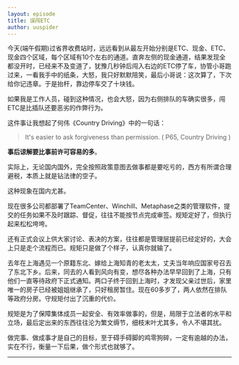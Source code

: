 ```yaml
---
layout: episode
title: 误闯ETC
author: uuspider
---
```

今天(端午假期)过省界收费站时，远远看到从最左开始分别是ETC、现金、ETC、现金四个区域，每个区域有10个左右的通道。直奔左侧的现金通道，结果发现全都没开时，已经来不及变道了，犹豫几秒钟后闯入右边的ETC停了车，协管小哥跑过来，一看我手中的纸条，大怒，我只好默默陪笑，最后小哥说：这次算了，下次给你记违章。于是抬杆，靠边停车交了十块钱。

如果我是工作人员，碰到这种情况，也会大怒，因为右侧排队的车确实很多，闯ETC是比插队还要恶劣的作弊行为。

这件事让我想起了何伟《Country Driving》中的一句话：

>It's easier to ask forgiveness than permission.  ( P65, Country Driving )

**事后谅解要比事前许可容易的多**。

实际上，无论国内国外，完全按照政策意图去做事都是要吃亏的，西方有所谓合理避税，本质上就是钻法律的空子。

这种现象在国内尤甚。

现在很多公司都部署了TeamCenter、Winchill、Metaphase之类的管理软件，提交的任务如果不及时跟踪、督促，往往不能按节点完成审签。规矩定好了，但执行起来松松垮垮。

还有正式会议上供大家讨论、表决的方案，往往都是管理层提前已经定好的，大会上只是走个流程而已。规矩只是做了个样子，认真你就输了。

去年在上海遇见一个原籍东北、嫁给上海知青的老太太，丈夫当年响应国家号召去了东北下乡。后来，同去的人看到风向有变，想尽各种办法早早回到了上海，只有他们一直等待政府下正式通知。两口子终于回到上海时，才发现父亲过世后，家里唯一的房子已经被姐姐继承了，只好租房暂住。现在60多岁了，两人依然在排队等政府分房。守规矩付出了沉重的代价。

规矩是为了保障集体成员一起安全、有效率做事的，但是，局限于立法者的水平和立场，最后定出来的东西往往沦为繁文缛节，细枝末叶尤其多，令人不堪其扰。

做完事、做成事才是自己的目标，至于碍手碍脚的鸡零狗碎，一定有逾越的办法，实在不行，衡量一下后果，做个形式也就够了。

***
